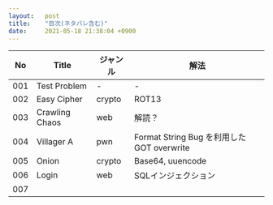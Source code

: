 ```yaml
---
layout:   post
title:    "目次(ネタバレ含む)"
date:     2021-05-18 21:38:04 +0900
---
```


| No | Title | ジャンル | 解法 |
|---|---|---|---|
| 001 | Test Problem | - | - |
| 002 | Easy Cipher | crypto | ROT13 |
| 003 | Crawling Chaos | web | 解読？ |
| 004 | Villager A | pwn | Format String Bug を利用した GOT overwrite |
| 005 | Onion | crypto | Base64, uuencode |
| 006 | Login | web | SQLインジェクション |
| 007 |  |  |  |
